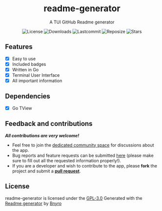 <div align="center"><h1>readme-generator</h1><p>A TUI GitHub Readme generator<p>
<div align="center">
<img alt=License src="https://img.shields.io/github/license/Bnyro/readme-generator?color=c3e7ff&style=flat-square">
<img alt=Downloads src="https://img.shields.io/github/downloads/Bnyro/readme-generator?color=c3e7ff&style=flat-square">
<img alt=Lastcommit src="https://img.shields.io/github/last-commit/Bnyro/readme-generator?color=c3e7ff&style=flat-square">
<img alt=Reposize src="https://img.shields.io/github/repo-size/Bnyro/readme-generator?color=c3e7ff&style=flat-square">
<img alt=Stars src="https://img.shields.io/github/stars/Bnyro/readme-generator?color=c3e7ff&style=flat-square">
</div></div>

## Features
- [X] Easy to use
- [X] Included badges
- [X] Written in Go
- [X] Terminal User Interface
- [X] All important information

## Dependencies
- [X] Go TView

## Feedback and contributions
***All contributions are very welcome!***

* Feel free to join the [dedicated community space](https://github.com/Bnyro) for discussions about the app.
* Bug reports and feature requests can be submitted [here](https://github.com/Bnyro/readme-generator/issues) (please make sure to fill out all the requested information properly!).
* If you are a developer and wish to contribute to the app, please **fork** the project and submit a [**pull request**](https://github.com/Bnyro/readme-generator/pulls).


## License

readme-generator is licensed under the [GPL-3.0](https://www.gnu.org/licenses/gpl-3.0.en.html)
Generated with the [Readme generator](https://github.com/Bnyro/readme-generator/) by [Bnyro](https://github.com/Bnyro)